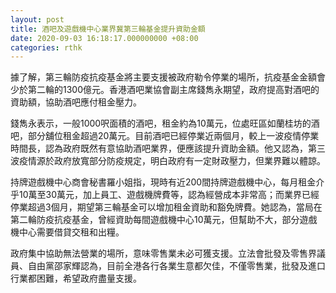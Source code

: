 ```yaml
---
layout: post
title: 酒吧及遊戲機中心業界冀第三輪基金提升資助金額
date: 2020-09-03 16:18:17.000000000 +08:00
categories: rthk
---
```


據了解，第三輪防疫抗疫基金將主要支援被政府勒令停業的場所，抗疫基金金額會少於第二輪的1300億元。香港酒吧業協會副主席錢雋永期望，政府提高對酒吧的資助額，協助酒吧應付租金壓力。

錢雋永表示，一般1000呎面積的酒吧，租金約為10萬元，位處旺區如蘭桂坊的酒吧，部分舖位租金超過20萬元。目前酒吧已經停業近兩個月，較上一波疫情停業時間長，認為政府既然有意協助酒吧業界，便應該提升資助金額。他又認為，第三波疫情源於政府放寬部分防疫規定，明白政府有一定財政壓力，但業界難以體諒。

持牌遊戲機中心商會秘書羅小姐指，現時有近200間持牌遊戲機中心，每月租金介乎10萬至30萬元，加上員工、遊戲機牌費等，認為經營成本非常高；而業界已經停業超過3個月，期望第三輪基金可以增加租金資助和豁免牌費。她認為，當局在第二輪防疫抗疫基金，曾經資助每間遊戲機中心10萬元，但幫助不大，部分遊戲機中心需要借貸交租和出糧。

政府集中協助無法營業的場所，意味零售業未必可獲支援。立法會批發及零售界議員、自由黨邵家輝認為，目前全港各行各業生意都欠佳，不僅零售業，批發及進口行業都困難，希望政府盡量支援。
